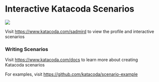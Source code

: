 # Interactive Katacoda Scenarios

[![](http://shields.katacoda.com/katacoda/sadmird/count.svg)](https://www.katacoda.com/sadmird "Get your profile on Katacoda.com")

Visit https://www.katacoda.com/sadmird to view the profile and interactive scenarios

### Writing Scenarios
Visit https://www.katacoda.com/docs to learn more about creating Katacoda scenarios

For examples, visit https://github.com/katacoda/scenario-example
